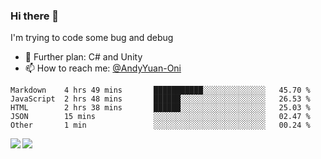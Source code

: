 ### Hi there 👋

I'm trying to code some bug and debug

- 🌱 Further plan: C# and Unity
- 📫 How to reach me: [@AndyYuan-Oni](https://github.com/AndyYuan-Oni)


<!--START_SECTION:waka-->
```text
Markdown    4 hrs 49 mins       ███████████░░░░░░░░░░░░░░   45.70 % 
JavaScript  2 hrs 48 mins       ██████░░░░░░░░░░░░░░░░░░░   26.53 % 
HTML        2 hrs 38 mins       ██████░░░░░░░░░░░░░░░░░░░   25.03 % 
JSON        15 mins             ░░░░░░░░░░░░░░░░░░░░░░░░░   02.47 % 
Other       1 min               ░░░░░░░░░░░░░░░░░░░░░░░░░   00.24 %
```
<!--END_SECTION:waka-->

  <!--**AndyYuan-Oni/AndyYuan-Oni** is a ✨ _special_ ✨ repository because its `README.md` (this file) appears on your GitHub profile.-->
<!--[![Top Langs](https://github-readme-stats.vercel.app/api/top-langs/?username=AndyYUan-Oni&layout=compact)](https://github.com/AndyYUan-Oni/github-readme-stats)-->
<a href="https://github.com/AndyYUan-Oni/github-readme-stats">
  <img align="left" src="https://github-readme-stats.vercel.app/api?username=AndyYUan-Oni&hide=stars" />
</a>
<a href="https://github.com/AndyYUan-Oni/github-readme-stats">
  <img align="left" src="https://github-readme-stats.vercel.app/api/top-langs/?username=AndyYUan-Oni&layout=compact" />
</a>

